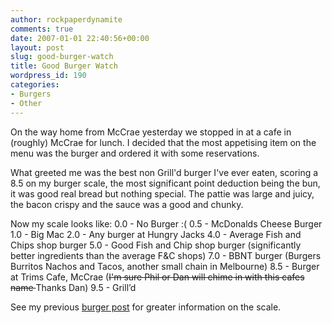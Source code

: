 ```yaml
---
author: rockpaperdynamite
comments: true
date: 2007-01-01 22:40:56+00:00
layout: post
slug: good-burger-watch
title: Good Burger Watch
wordpress_id: 190
categories:
- Burgers
- Other
---
```


On the way home from McCrae yesterday we stopped in at a cafe in (roughly) McCrae for lunch. I decided that the most appetising item on the menu was the burger and ordered it with some reservations.

What greeted me was the best non Grill'd burger I've ever eaten, scoring a 8.5 on my burger scale, the most significant point deduction being the bun, it was good real bread but nothing special. The pattie was large and juicy, the bacon crispy and the sauce was a good and chunky.

Now my scale looks like:<!-- more -->
0.0 - No Burger :(
0.5 - McDonalds Cheese Burger
1.0 - Big Mac
2.0 - Any burger at Hungry Jacks
4.0 - Average Fish and Chips shop burger
5.0 - Good Fish and Chip shop burger (significantly better ingredients than the average F&C shops)
7.0 - BBNT burger (Burgers Burritos Nachos and Tacos, another small chain in Melbourne)
8.5 - Burger at Trims  Cafe, McCrae (<strike>I'm sure Phil or Dan will chime in with this cafes name </strike>Thanks Dan)
9.5 - Grill’d

See my previous [burger post](http://rockpaperdynamite.wordpress.com/2006/09/14/grilld/) for greater information on the scale.
